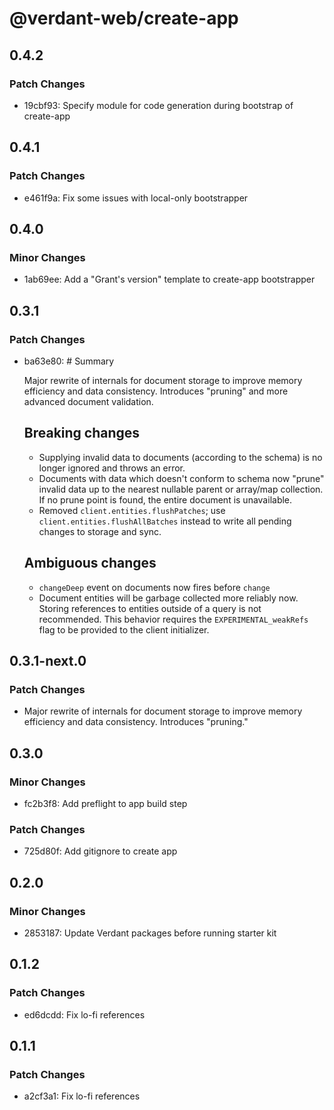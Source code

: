 # @verdant-web/create-app

## 0.4.2

### Patch Changes

- 19cbf93: Specify module for code generation during bootstrap of create-app

## 0.4.1

### Patch Changes

- e461f9a: Fix some issues with local-only bootstrapper

## 0.4.0

### Minor Changes

- 1ab69ee: Add a "Grant's version" template to create-app bootstrapper

## 0.3.1

### Patch Changes

- ba63e80: # Summary

  Major rewrite of internals for document storage to improve memory efficiency and data consistency. Introduces "pruning" and more advanced document validation.

  ## Breaking changes

  - Supplying invalid data to documents (according to the schema) is no longer ignored and throws an error.
  - Documents with data which doesn't conform to schema now "prune" invalid data up to the nearest nullable parent or array/map collection. If no prune point is found, the entire document is unavailable.
  - Removed `client.entities.flushPatches`; use `client.entities.flushAllBatches` instead to write all pending changes to storage and sync.

  ## Ambiguous changes

  - `changeDeep` event on documents now fires before `change`
  - Document entities will be garbage collected more reliably now. Storing references to entities outside of a query is not recommended. This behavior requires the `EXPERIMENTAL_weakRefs` flag to be provided to the client initializer.

## 0.3.1-next.0

### Patch Changes

- Major rewrite of internals for document storage to improve memory efficiency and data consistency. Introduces "pruning."

## 0.3.0

### Minor Changes

- fc2b3f8: Add preflight to app build step

### Patch Changes

- 725d80f: Add gitignore to create app

## 0.2.0

### Minor Changes

- 2853187: Update Verdant packages before running starter kit

## 0.1.2

### Patch Changes

- ed6dcdd: Fix lo-fi references

## 0.1.1

### Patch Changes

- a2cf3a1: Fix lo-fi references
